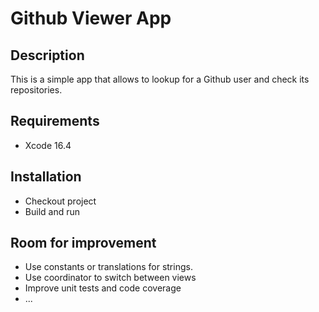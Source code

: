 # Github Viewer App

## Description

This is a simple app that allows to lookup for a Github user and check its repositories.

## Requirements

- Xcode 16.4

## Installation

- Checkout project
- Build and run

## Room for improvement

- Use constants or translations for strings.
- Use coordinator to switch between views
- Improve unit tests and code coverage
- ...




